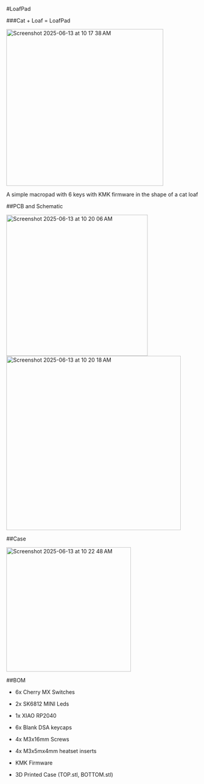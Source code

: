 #LoafPad

###Cat + Loaf = LoafPad

<img width="412" alt="Screenshot 2025-06-13 at 10 17 38 AM" src="https://github.com/user-attachments/assets/b0d85ab5-eb84-45f2-ac71-b90dfc4444c8" />

A simple macropad with 6 keys with KMK firmware in the shape of a cat loaf

##PCB and Schematic

<img width="371" alt="Screenshot 2025-06-13 at 10 20 06 AM" src="https://github.com/user-attachments/assets/84bafbae-9f63-4f3d-83e8-dca5f2ed2d0e" />
<img width="458" alt="Screenshot 2025-06-13 at 10 20 18 AM" src="https://github.com/user-attachments/assets/ba6100ed-6d5d-4dfe-a7e0-ed3e874c77eb" />

##Case

<img width="327" alt="Screenshot 2025-06-13 at 10 22 48 AM" src="https://github.com/user-attachments/assets/4969d306-d28b-4d0b-b3ff-e70d3a818e7e" />

##BOM
- 6x Cherry MX Switches
- 2x SK6812 MINI Leds
- 1x XIAO RP2040
- 6x Blank DSA keycaps
- 4x M3x16mm Screws
- 4x M3x5mx4mm heatset inserts

- KMK Firmware
- 3D Printed Case (TOP.stl, BOTTOM.stl)

